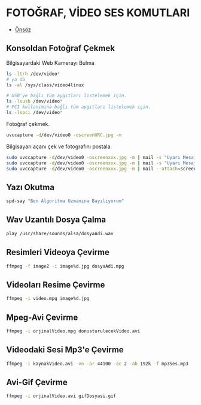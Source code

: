 # FOTOĞRAF, VİDEO SES KOMUTLARI

- [Önsöz](https://github.com/cicekhasan/DersNotlarim)


## Konsoldan Fotoğraf Çekmek

Bilgisayardaki Web Kamerayı Bulma

```bash
ls -ltrh /dev/video*
# ya da
ls -al /sys/class/video4linux 

# USB'ye bağlı tüm aygıtları listelemek için.
ls -lsusb /dev/video*
# PCI kullanımına bağlı tüm aygıtları listelemek için.
ls -lspci /dev/video*
```

Fotoğraf çekmek.

```bash
uvccapture -d/dev/video0 -oscreenURC.jpg -m 
```

Bilgisayarı açanı çek ve fotografını postala.

```bash
sudo uvccapture -d/dev/video0 -oscreenxxx.jpg -m | mail -s "Uyarı Mesajı! Bilgisayar açıldı" aysubey@gmail.com < screenxxx.jpg
sudo uvccapture -d/dev/video0 -oscreenxxx.jpg -m | mail -s "Uyarı Mesajı! Bilgisayar açıldı" aysubey@gmail.com < screenxxx.jpg
sudo uvccapture -d/dev/video0 -oscreenxxx.jpg -m | mail --attach=screenxxx.jpg -s "İzinsiz bilgisayarın açıldı." aysubey@gmail.com
```

## Yazı Okutma

```bash
spd-say "Ben Algoritma Uzmanına Bayılıyorum"
```

## Wav Uzantılı Dosya Çalma

```bash
play /usr/share/sounds/alsa/dosyaAdi.wav
```

## Resimleri Videoya Çevirme

```bash
ffmpeg -f image2 -i image%d.jpg dosyaAdi.mpg
```

## Videoları Resime Çevirme

```bash
ffmpeg -i video.mpg image%d.jpg
```

## Mpeg-Avi Çevirme

```bash
ffmpeg -i orjinalVideo.mpg donusturulecekVideo.avi
```

## Videodaki Sesi Mp3'e Çevirme

```bash
ffmpeg -i kaynakVideo.avi -vn -ar 44100 -ac 2 -ab 192k -f mp3Ses.mp3
```

## Avi-Gif Çevirme

```bash
ffmpeg -i orjinalVideo.avi gifDosyasi.gif
```
